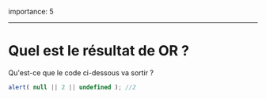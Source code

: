 importance: 5

---

# Quel est le résultat de OR ?

Qu'est-ce que le code ci-dessous va sortir ?

```js
alert( null || 2 || undefined ); //2
```

